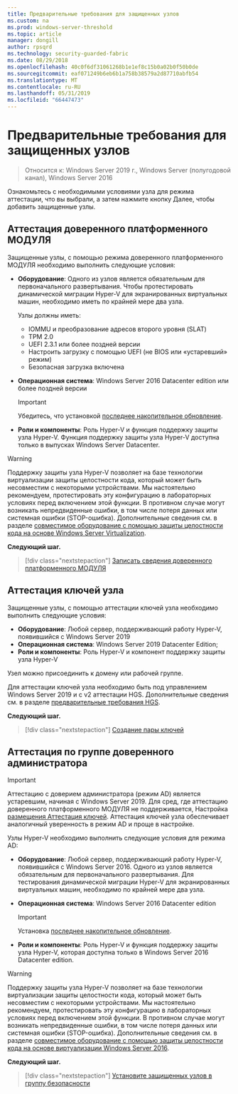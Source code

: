 ```yaml
---
title: Предварительные требования для защищенных узлов
ms.custom: na
ms.prod: windows-server-threshold
ms.topic: article
manager: dongill
author: rpsqrd
ms.technology: security-guarded-fabric
ms.date: 08/29/2018
ms.openlocfilehash: 40c0f6df31061268b1e1ef8c15b0a02b0f50b0de
ms.sourcegitcommit: eaf071249b6eb6b1a758b38579a2d87710abfb54
ms.translationtype: MT
ms.contentlocale: ru-RU
ms.lasthandoff: 05/31/2019
ms.locfileid: "66447473"
---
```

# <a name="prerequisites-for-guarded-hosts"></a>Предварительные требования для защищенных узлов

>Относится к: Windows Server 2019 г., Windows Server (полугодовой канал), Windows Server 2016

Ознакомьтесь с необходимыми условиями узла для режима аттестации, что вы выбрали, а затем нажмите кнопку Далее, чтобы добавить защищенные узлы.

## <a name="tpm-trusted-attestation"></a>Аттестация доверенного платформенного МОДУЛЯ

Защищенные узлы, с помощью режима доверенного платформенного МОДУЛЯ необходимо выполнить следующие условия:

-   **Оборудование**: Одного из узлов является обязательным для первоначального развертывания. Чтобы протестировать динамической миграции Hyper-V для экранированных виртуальных машин, необходимо иметь по крайней мере два узла.

    Узлы должны иметь:
    
    - IOMMU и преобразование адресов второго уровня (SLAT)
    - TPM 2.0
    - UEFI 2.3.1 или более поздней версии
    - Настроить загрузку с помощью UEFI (не BIOS или «устаревший» режим)
    - Безопасная загрузка включена
        
-   **Операционная система**: Windows Server 2016 Datacenter edition или более поздней версии

    > [!IMPORTANT]
    > Убедитесь, что установкой [последнее накопительное обновление](https://support.microsoft.com/help/4000825/windows-10-and-windows-server-2016-update-history).  

-   **Роли и компоненты**: Роль Hyper-V и функция поддержку защиты узла Hyper-V. Функция поддержку защиты узла Hyper-V доступна только в выпусках Windows Server Datacenter. 

> [!WARNING]
> Поддержку защиты узла Hyper-V позволяет на базе технологии виртуализации защиты целостности кода, который может быть несовместим с некоторыми устройствами. Мы настоятельно рекомендуем, протестировать эту конфигурацию в лабораторных условиях перед включением этой функции. В противном случае могут возникать непредвиденные ошибки, в том числе потеря данных или системная ошибки (STOP-ошибка). Дополнительные сведения см. в разделе [совместимое оборудование с помощью защиты целостности кода на основе Windows Server Virtualization](guarded-fabric-compatible-hardware-with-virtualization-based-protection-of-code-integrity.md).

**Следующий шаг.** 
> [!div class="nextstepaction"]
> [Записать сведения доверенного платформенного МОДУЛЯ](guarded-fabric-tpm-trusted-attestation-capturing-hardware.md)

## <a name="host-key-attestation"></a>Аттестация ключей узла

Защищенные узлы, с помощью аттестации ключей узла необходимо выполнить следующие условия:

- **Оборудование**: Любой сервер, поддерживающий работу Hyper-V, появившийся с Windows Server 2019
- **Операционная система**: Windows Server 2019 Datacenter Edition;
- **Роли и компоненты**: Роль Hyper-V и компонент поддержку защиты узла Hyper-V 

Узел можно присоединить к домену или рабочей группе. 

Для аттестации ключей узла необходимо быть под управлением Windows Server 2019 и с v2 аттестации HGS. Дополнительные сведения см. в разделе [предварительные требования HGS](guarded-fabric-prepare-for-hgs.md#prerequisites). 

**Следующий шаг.** 
> [!div class="nextstepaction"]
> [Создание пары ключей](guarded-fabric-create-host-key.md)

## <a name="admin-trusted-attestation"></a>Аттестация по группе доверенного администратора

>[!IMPORTANT]
>Аттестацию с доверием администратора (режим AD) является устаревшим, начиная с Windows Server 2019. Для сред, где аттестацию доверенного платформенного МОДУЛЯ не поддерживается, Настройка [размещения Аттестация ключей](#host-key-attestation). Аттестация ключей узла обеспечивает аналогичный уверенность в режим AD и проще в настройке. 

Узлы Hyper-V необходимо выполнить следующие условия для режима AD:

-   **Оборудование**: Любой сервер, поддерживающий работу Hyper-V, появившийся с Windows Server 2016. Одного из узлов является обязательным для первоначального развертывания. Для тестирования динамической миграции Hyper-V для экранированных виртуальных машин, необходимо по крайней мере два узла.

-   **Операционная система**: Windows Server 2016 Datacenter edition

    > [!IMPORTANT]
    > Установка [последнее накопительное обновление](https://support.microsoft.com/help/4000825/windows-10-and-windows-server-2016-update-history).

-   **Роли и компоненты**: Роль Hyper-V и функция поддержку защиты узла Hyper-V, которая доступна только в Windows Server 2016 Datacenter edition. 

> [!WARNING]
> Поддержку защиты узла Hyper-V позволяет на базе технологии виртуализации защиты целостности кода, который может быть несовместим с некоторыми устройствами. Мы настоятельно рекомендуем, протестировать эту конфигурацию в лабораторных условиях перед включением этой функции. В противном случае могут возникать непредвиденные ошибки, в том числе потеря данных или системная ошибки (STOP-ошибка). Дополнительные сведения см. в разделе [совместимое оборудование с помощью защиты целостности кода на основе виртуализации Windows Server 2016](guarded-fabric-compatible-hardware-with-virtualization-based-protection-of-code-integrity.md).

**Следующий шаг.** 
> [!div class="nextstepaction"]
> [Установите защищенных узлов в группу безопасности](guarded-fabric-admin-trusted-attestation-creating-a-security-group.md)
